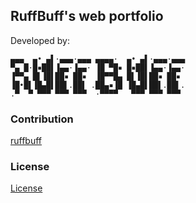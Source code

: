 ## RuffBuff's web portfolio
Developed by:
```shell
▄▄▄  ▄• ▄▌·▄▄▄·▄▄▄ ▄▄▄▄·  ▄• ▄▌·▄▄▄·▄▄▄
▀▄ █·█▪██▌▐▄▄·▐▄▄· ▐█ ▀█▪ █▪██▌▐▄▄·▐▄▄·
▐▀▀▄ █▌▐█▌██▪ ██▪  ▐█▀▀█▄ █▌▐█▌██▪ ██▪ 
▐█•█▌▐█▄█▌██▌.██▌ .██▄▪▐█ ▐█▄█▌██▌.██▌.
.▀  ▀ ▀▀▀ ▀▀▀ ▀▀▀  ·▀▀▀▀   ▀▀▀ ▀▀▀ ▀▀▀ 
```

### Contribution
[ruffbuff](https://github.com/ruffbuff)

### License
[License](License.md)
